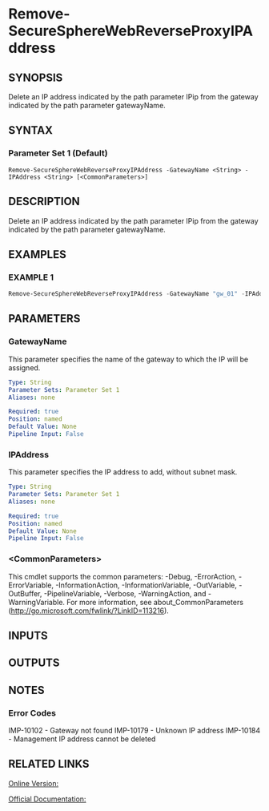 ﻿# Remove-SecureSphereWebReverseProxyIPAddress

## SYNOPSIS
Delete an IP address indicated by the path parameter IPip from the gateway indicated by the path parameter gatewayName.

## SYNTAX

### Parameter Set 1 (Default)
```
Remove-SecureSphereWebReverseProxyIPAddress -GatewayName <String> -IPAddress <String> [<CommonParameters>]
```

## DESCRIPTION
Delete an IP address indicated by the path parameter IPip from the gateway indicated by the path parameter gatewayName.

## EXAMPLES

### EXAMPLE 1

```powershell
Remove-SecureSphereWebReverseProxyIPAddress -GatewayName "gw_01" -IPAddress "10.1.1.12"
```

## PARAMETERS

### GatewayName
This parameter specifies the name of the gateway to which the IP will be assigned.

```yaml
Type: String
Parameter Sets: Parameter Set 1
Aliases: none

Required: true
Position: named
Default Value: None
Pipeline Input: False
```

### IPAddress
This parameter specifies the IP address to add, without subnet mask.

```yaml
Type: String
Parameter Sets: Parameter Set 1
Aliases: none

Required: true
Position: named
Default Value: None
Pipeline Input: False
```

### \<CommonParameters\>
This cmdlet supports the common parameters: -Debug, -ErrorAction, -ErrorVariable, -InformationAction, -InformationVariable, -OutVariable, -OutBuffer, -PipelineVariable, -Verbose, -WarningAction, and -WarningVariable. For more information, see about_CommonParameters (http://go.microsoft.com/fwlink/?LinkID=113216).

## INPUTS

## OUTPUTS

## NOTES

### Error Codes
IMP-10102 - Gateway not found
IMP-10179 - Unknown IP address
IMP-10184 - Management IP address cannot be deleted

## RELATED LINKS

[Online Version:](https://github.com/akshinmustafayev/SecureSpherePS/tree/master/Documentation)

[Official Documentation:](https://docs.imperva.com/bundle/v13.6-api-reference-guide/page/66820.htm)



